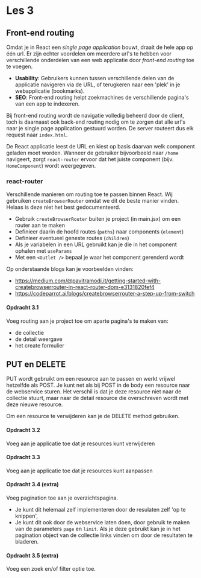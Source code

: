 # Les 3

## Front-end routing

Omdat je in React een *single page application* bouwt, draait de hele app op één url. Er zijn echter voordelen om
meerdere url's te hebben voor verschillende onderdelen van een web applicatie door *front-end routing* toe te voegen.

- **Usability**: Gebruikers kunnen tussen verschillende delen van de applicatie navigeren via de URL, of terugkeren naar
  een 'plek' in je webapplicatie (bookmarks).
- **SEO**: Front-end routing helpt zoekmachines de verschillende pagina's van een app te indexeren.

Bij front-end routing wordt de navigatie volledig beheerd door de client, toch is daarnaast ook back-end routing nodig
om te zorgen dat alle url's naar je single page application gestuurd worden. De server routeert dus elk request naar
`index.html`.

<!-- // TODO: in les vergelijken met Laravel index.php? -->

De React applicatie leest de URL en kiest op basis daarvan welk component geladen moet worden. Wanneer de gebruiker
bijvoorbeeld naar `/home` navigeert, zorgt `react-router` ervoor dat het juiste component (bijv. `HomeComponent`) wordt
weergegeven.

### react-router

Verschillende manieren om routing toe te passen binnen React. Wij gebruiken `createBrowserRouter` omdat we dit de beste
manier vinden. Helaas is deze niet het best gedocumenteerd.

* Gebruik `createBrowserRouter` buiten je project (in main.jsx) om een router aan te maken
* Definieer daarin de hoofd routes (`paths`) naar components (`element`)
* Definieer eventueel geneste routes (`children`)
* Als je variabelen in een URL gebruikt kan je die in het component ophalen met `useParams`
* Met een `<Outlet />` bepaal je waar het component gerenderd wordt

Op onderstaande blogs kan je voorbeelden vinden:

* https://medium.com/@pavitramodi.it/getting-started-with-createbrowserrouter-in-react-router-dom-e3131820fef4
* https://codeparrot.ai/blogs/createbrowserrouter-a-step-up-from-switch

#### Opdracht 3.1

Voeg routing aan je project toe om aparte pagina's te maken van:

* de collectie
* de detail weergave
* het create formulier

## PUT en DELETE

PUT wordt gebruikt om een resource aan te passen en werkt vrijwel hetzelfde als POST. Je kunt net als bij POST in de
body een resource naar de webservice sturen. Het verschil is dat je deze resource niet naar de collectie stuurt, maar
naar de detail resource die overschreven wordt met deze nieuwe resource.

Om een resource te verwijderen kan je de DELETE method gebruiken.

#### Opdracht 3.2

Voeg aan je applicatie toe dat je resources kunt verwijderen

#### Opdracht 3.3

Voeg aan je applicatie toe dat je resources kunt aanpassen

#### Opdracht 3.4 (extra)

Voeg pagination toe aan je overzichtspagina.

* Je kunt dit helemaal zelf implementeren door de resulaten zelf 'op te knippen',
* Je kunt dit ook door de webservice laten doen, door gebruik te maken van de parameters `page` en `limit`. Als je deze
  gebruikt kan je in het pagination object van de collectie links vinden om door de resultaten te bladeren.

#### Opdracht 3.5 (extra)

Voeg een zoek en/of filter optie toe. 